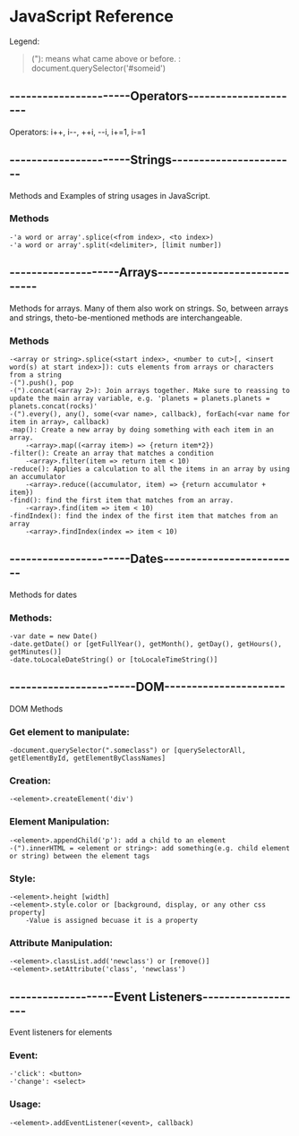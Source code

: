 # JavaScript Reference
Legend:
>("): means what came above or before.
><element>: document.querySelector('#someid')

## ----------------------Operators---------------------
Operators: i++, i--, ++i, --i, i+=1, i-=1

## ----------------------Strings-----------------------
Methods and Examples of string usages in JavaScript.
### Methods
	-'a word or array'.splice(<from index>, <to index>)
	-'a word or array'.split(<delimiter>, [limit number])

## --------------------Arrays-----------------------------
Methods for arrays. Many of them also work on strings. So, between arrays and strings, theto-be-mentioned methods are interchangeable.
### Methods
	-<array or string>.splice(<start index>, <number to cut>[, <insert word(s) at start index>]): cuts elements from arrays or characters from a string 
	-(").push(), pop
	-(").concat(<array 2>): Join arrays together. Make sure to reassing to update the main array variable, e.g. 'planets = planets.planets = planets.concat(rocks)'
	-(").every(), any(), some(<var name>, callback), forEach(<var name for item in array>, callback)
	-map(): Create a new array by doing something with each item in an array.
		-<array>.map((<array item>) => {return item*2})
	-filter(): Create an array that matches a condition
		-<array>.filter(item => return item < 10)
	-reduce(): Applies a calculation to all the items in an array by using an accumulator
		-<array>.reduce((accumulator, item) => {return accumulator + item})
	-find(): find the first item that matches from an array.
		-<array>.find(item => item < 10)
	-findIndex(): find the index of the first item that matches from an array
		-<array>.findIndex(index => item < 10)

## ----------------------Dates-------------------------
Methods for dates
### Methods:
	-var date = new Date()
	-date.getDate() or [getFullYear(), getMonth(), getDay(), getHours(), getMinutes()]
	-date.toLocaleDateString() or [toLocaleTimeString()]

## -----------------------DOM----------------------
DOM Methods
### Get element to manipulate:
	-document.querySelector(".someclass") or [querySelectorAll, getElementById, getElementByClassNames]

### Creation:
	-<element>.createElement('div')

### Element Manipulation:
	-<element>.appendChild('p'): add a child to an element
	-(").innerHTML = <element or string>: add something(e.g. child element or string) between the element tags 
	
### Style:
	-<element>.height [width]
	-<element>.style.color or [background, display, or any other css property]
		-Value is assigned becuase it is a property

### Attribute Manipulation:
	-<element>.classList.add('newclass') or [remove()]
	-<element>.setAttribute('class', 'newclass')

## -------------------Event Listeners-------------------
Event listeners for elements
### Event:
	-'click': <button>
	-'change': <select>

### Usage:
	-<element>.addEventListener(<event>, callback)
